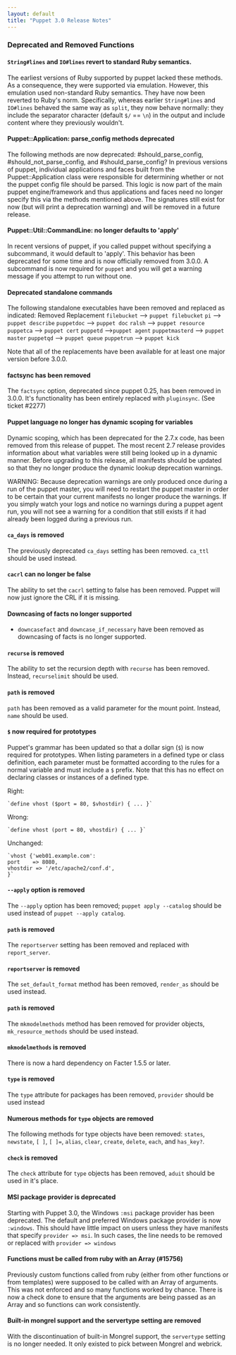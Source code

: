 ```yaml
---
layout: default
title: "Puppet 3.0 Release Notes"
---
```


### Deprecated and Removed Functions

#### `String#lines` and `IO#lines` revert to standard Ruby semantics.

The earliest versions of Ruby supported by puppet lacked these methods. As a consequence, they were supported via emulation. However, this emulation used non-standard Ruby semantics. They have now been reverted to Ruby's norm. Specifically, whereas earlier `String#lines` and `IO#lines` behaved the same way as `split`, they now behave normally: they include the separator character (default `$/` == `\n`) in the output and include content where they previously wouldn't.

#### Puppet::Application: parse_config methods deprecated

The following methods are now deprecated: #should_parse_config, #should_not_parse_config, and #should_parse_config? In previous versions of puppet, individual applications and faces built from the Puppet::Application class were responsible for determining whether or not the puppet config file should be parsed.  This logic is now part of the main puppet engine/framework and thus applications and faces need no longer specify this via the methods mentioned above.  The signatures still exist for now (but will print a deprecation warning) and will be removed in a future release.

#### Puppet::Util::CommandLine: no longer defaults to 'apply'

In recent versions of puppet, if you called puppet without specifying a subcommand, it would default to 'apply'.  This behavior has been deprecated for some time and is now officially removed from 3.0.0.  A subcommand is now required for `puppet` and you will get a warning message if you attempt to run without one.

#### Deprecated standalone commands

The following standalone executables have been removed and replaced as indicated:
Removed     Replacement
`filebucket` --> `puppet filebucket`
`pi` --> `puppet describe`
`puppetdoc` --> `puppet doc`
`ralsh` --> `puppet resource`
`puppetca`  --> `puppet cert`
`puppetd`  -->`puppet agent`
`puppetmasterd`  -->  `puppet master`
`puppetqd`  --> `puppet queue`
`puppetrun`  --> `puppet kick`

Note that all of the replacements have been available for at least one major version before 3.0.0.

#### factsync has been removed

The `factsync` option, deprecated since puppet 0.25, has been removed in 3.0.0. It's functionality has been entirely replaced with `pluginsync`. (See ticket #2277)

#### Puppet language no longer has dynamic scoping for variables

<!-- TODOa I think this should be moved to lang_scope and linked to from here and maybe also from lang_variables-->

Dynamic scoping, which has been deprecated for the 2.7.x code, has been removed
from this release of puppet. The most recent 2.7 release provides information
about what variables were still being looked up in a dynamic manner. Before
upgrading to this release, all manifests should be updated so that they no longer produce
the dynamic lookup deprecation warnings.

WARNING: Because deprecation warnings are only produced once during a run of the
puppet master, you will need to restart the puppet master in order to be certain
that your current manifests no longer produce the warnings. If you simply watch
your logs and notice no warnings during a puppet agent run, you will not see a
warning for a condition that still exists if it had already been logged during a previous run.

#### `ca_days` is removed
 The previously deprecated `ca_days` setting has been removed. `ca_ttl` should be used instead.
 
 #### `cacrl` can no longer be false
  The ability to set the `cacrl` setting to false has been removed. Puppet will now just ignore the CRL if it is missing.
  
 #### Downcasing of facts no longer supported
  - `downcasefact` and `downcase_if_necessary` have been removed as downcasing of facts is no longer supported.
  
  #### `recurse` is removed
  The ability to set the recursion depth with `recurse` has been removed. Instead, `recurselimit` should be used.
  
  #### `path` is removed
`path` has been removed as a valid parameter for the mount point. Instead, `name` should be used.
  
  #### `$` now required for prototypes
  Puppet's grammar has been updated so that a dollar sign (`$`) is now required for prototypes.	When listing parameters in a defined type or class definition, each parameter must be formatted according to the rules for a normal variable and must include a `$` prefix. Note that this has no effect on declaring classes or instances of a defined type.

Right:

	`define vhost ($port = 80, $vhostdir) { ... }`

Wrong:

	`define vhost (port = 80, vhostdir) { ... }`

Unchanged:

	`vhost {'web01.example.com':
	port 	=> 8080,
	vhostdir => '/etc/apache2/conf.d',
	}`
	
  #### `--apply` option is removed
 The `--apply` option has been removed; `puppet apply --catalog` should be used instead of `puppet --apply catalog`.
  
  #### `path` is removed
 The `reportserver` setting has been removed and replaced with `report_server`.
  
  #### `reportserver` is removed
 The `set_default_format` method has been removed, `render_as` should be used instead.
  
  #### `path` is removed
 The `mkmodelmethods` method has been removed for provider objects, `mk_resource_methods` should be used instead.
  
  #### `mkmodelmethods` is removed
 There is now a hard dependency on Facter 1.5.5 or later.
  
  #### `type` is removed
 The `type` attribute for packages has been removed, `provider` should be used instead
  
  #### Numerous methods for `type` objects are removed
 The following methods for type objects have been removed: `states`, `newstate`, `[ ]`, `[ ]=`, `alias`, `clear`, `create`, `delete`, `each`, and `has_key?`.
  
  #### `check` is removed
 The `check` attribute for `type` objects has been removed, `aduit` should be used in it's place.
  
  #### MSI package provider is deprecated
  
  <!--TODO this also needs to be linked to from type.html-->

Starting with Puppet 3.0, the Windows `:msi` package provider has been deprecated. The default and preferred Windows package provider is now `:windows`. This should have little impact on users unless they have manifests that specify `provider => msi`. In such cases, the line needs to be removed or replaced with `provider => windows`

#### Functions must be called from ruby with an Array (#15756)

Previously custom functions called from ruby (either from other functions or
from templates) were supposed to be called with an Array of arguments. This was
not enforced and so many functions worked by chance. There is now a check done
to ensure that the arguments are being passed as an Array and so functions can
work consistently.

#### Built-in mongrel support and the servertype setting are removed

With the discontinuation of built-in Mongrel support, the `servertype` setting is no longer needed. It only existed to pick between Mongrel and webrick.